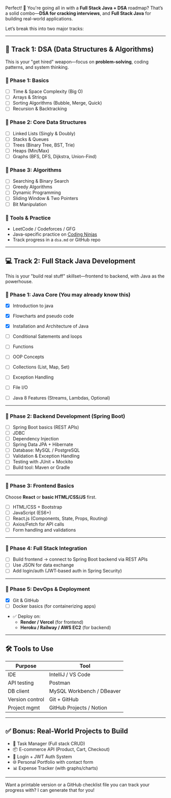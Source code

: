 Perfect! 🚀 You're going all in with a **Full Stack Java + DSA** roadmap? That’s a solid combo—**DSA for cracking interviews**, and **Full Stack Java** for building real-world applications.

Let’s break this into two major tracks:

---

## 🧠 Track 1: **DSA (Data Structures & Algorithms)**  
This is your "get hired" weapon—focus on **problem-solving**, coding patterns, and system thinking.

### 📌 Phase 1: Basics
- [ ] Time & Space Complexity (Big O)
- [ ] Arrays & Strings
- [ ] Sorting Algorithms (Bubble, Merge, Quick)
- [ ] Recursion & Backtracking

### 📌 Phase 2: Core Data Structures
- [ ] Linked Lists (Singly & Doubly)
- [ ] Stacks & Queues
- [ ] Trees (Binary Tree, BST, Trie)
- [ ] Heaps (Min/Max)
- [ ] Graphs (BFS, DFS, Dijkstra, Union-Find)

### 📌 Phase 3: Algorithms
- [ ] Searching & Binary Search
- [ ] Greedy Algorithms
- [ ] Dynamic Programming
- [ ] Sliding Window & Two Pointers
- [ ] Bit Manipulation

### 🎯 Tools & Practice
- LeetCode / Codeforces / GFG
- Java-specific practice on [Coding Ninjas](https://www.codingninjas.com/)
- Track progress in a `dsa.md` or GitHub repo

---

## 💻 Track 2: **Full Stack Java Development**
This is your "build real stuff" skillset—frontend to backend, with Java as the powerhouse.

### 📌 Phase 1: Java Core (You may already know this)
- [x] Introduction to java
- [x] Flowcharts and pseudo code
- [x] Installation and Architecture of Java
- [ ] Conditional Satements and loops
- [ ] Functions
- [ ] OOP Concepts
- [ ] Collections (List, Map, Set)
- [ ] Exception Handling
- [ ] File I/O
- [ ] Java 8 Features (Streams, Lambdas, Optional)
  

---

### 📌 Phase 2: Backend Development (Spring Boot)
- [ ] Spring Boot basics (REST APIs)
- [ ] JDBC
- [ ] Dependency Injection
- [ ] Spring Data JPA + Hibernate
- [ ] Database: MySQL / PostgreSQL
- [ ] Validation & Exception Handling
- [ ] Testing with JUnit + Mockito
- [ ] Build tool: Maven or Gradle

---

### 📌 Phase 3: Frontend Basics
Choose **React** or **basic HTML/CSS/JS** first.

- [ ] HTML/CSS + Bootstrap
- [ ] JavaScript (ES6+)
- [ ] React.js (Components, State, Props, Routing)
- [ ] Axios/Fetch for API calls
- [ ] Form handling and validations

---

### 📌 Phase 4: Full Stack Integration
- [ ] Build frontend → connect to Spring Boot backend via REST APIs
- [ ] Use JSON for data exchange
- [ ] Add login/auth (JWT-based auth in Spring Security)

---

### 📌 Phase 5: DevOps & Deployment
- [x] Git & GitHub
- [ ] Docker basics (for containerizing apps)
- ✅ Deploy on:
  - **Render / Vercel** (for frontend)
  - **Heroku / Railway / AWS EC2** (for backend)

---

## 🛠 Tools to Use
| Purpose          | Tool           |
|------------------|----------------|
| IDE              | IntelliJ / VS Code |
| API testing      | Postman        |
| DB client        | MySQL Workbench / DBeaver |
| Version control  | Git + GitHub   |
| Project mgmt     | GitHub Projects / Notion |

---

## ✅ Bonus: Real-World Projects to Build
- 📝 Task Manager (Full stack CRUD)
- 📦 E-commerce API (Product, Cart, Checkout)
- 🔐 Login + JWT Auth System
- 🌐 Personal Portfolio with contact form
- 📊 Expense Tracker (with graphs/charts)

---

Want a printable version or a GitHub checklist file you can track your progress with? I can generate that for you!
